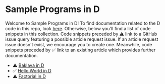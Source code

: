 # Sample Programs in D

Welcome to Sample Programs in D! To find documentation related to the D 
    code in this repo, look [here](https://sample-programs.therenegadecoder.com/languages/d).
     Otherwise, below you'll find a list of code snippets in this collection. 
    Code snippets preceded by :warning: link to a GitHub 
    issue query featuring a possible article request issue. If an article request issue 
    doesn't exist, we encourage you to create one. Meanwhile, code snippets preceded 
    by :white_check_mark: link to an existing article which provides further documentation.
    

- :warning: [Baklava in D](https://github.com//TheRenegadeCoder/sample-programs-website/issues?utf8=%E2%9C%93&q=is%3Aissue+is%3Aopen+baklava+d)
- :white_check_mark: [Hello World in D](https://sample-programs.therenegadecoder.com/projects/hello-world/d)
- :warning: [Factorial in D](https://github.com//TheRenegadeCoder/sample-programs-website/issues?utf8=%E2%9C%93&q=is%3Aissue+is%3Aopen+factorial+d)
